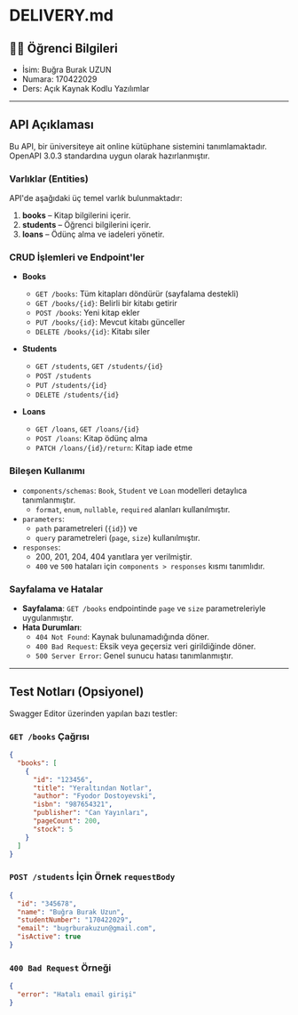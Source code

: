 # DELIVERY.md

## 👨‍🎓 Öğrenci Bilgileri

- İsim: Buğra Burak UZUN
- Numara: 170422029
- Ders: Açık Kaynak Kodlu Yazılımlar

---

## API Açıklaması

Bu API, bir üniversiteye ait online kütüphane sistemini tanımlamaktadır. OpenAPI 3.0.3 standardına uygun olarak hazırlanmıştır.

### Varlıklar (Entities)

API'de aşağıdaki üç temel varlık bulunmaktadır:

1. **books** – Kitap bilgilerini içerir.
2. **students** – Öğrenci bilgilerini içerir.
3. **loans** – Ödünç alma ve iadeleri yönetir.

### CRUD İşlemleri ve Endpoint'ler

- **Books**
  - `GET /books`: Tüm kitapları döndürür (sayfalama destekli)
  - `GET /books/{id}`: Belirli bir kitabı getirir
  - `POST /books`: Yeni kitap ekler
  - `PUT /books/{id}`: Mevcut kitabı günceller
  - `DELETE /books/{id}`: Kitabı siler

- **Students**
  - `GET /students`, `GET /students/{id}`
  - `POST /students`
  - `PUT /students/{id}`
  - `DELETE /students/{id}`

- **Loans**
  - `GET /loans`, `GET /loans/{id}`
  - `POST /loans`: Kitap ödünç alma
  - `PATCH /loans/{id}/return`: Kitap iade etme

### Bileşen Kullanımı

- `components/schemas`: `Book`, `Student` ve `Loan` modelleri detaylıca tanımlanmıştır.
  - `format`, `enum`, `nullable`, `required` alanları kullanılmıştır.
- `parameters`: 
  - `path` parametreleri (`{id}`) ve
  - `query` parametreleri (`page`, `size`) kullanılmıştır.
- `responses`: 
  - 200, 201, 204, 404 yanıtlara yer verilmiştir.
  - `400` ve `500` hataları için `components > responses` kısmı tanımlıdır.

### Sayfalama ve Hatalar

- **Sayfalama**: `GET /books` endpointinde `page` ve `size` parametreleriyle uygulanmıştır.
- **Hata Durumları**: 
  - `404 Not Found`: Kaynak bulunamadığında döner.
  - `400 Bad Request`: Eksik veya geçersiz veri girildiğinde döner.
  - `500 Server Error`: Genel sunucu hatası tanımlanmıştır.

---

## Test Notları (Opsiyonel)

Swagger Editor üzerinden yapılan bazı testler:

### `GET /books` Çağrısı
```json
{
  "books": [
    {
      "id": "123456",
      "title": "Yeraltından Notlar",
      "author": "Fyodor Dostoyevski",
      "isbn": "987654321",
      "publisher": "Can Yayınları",
      "pageCount": 200,
      "stock": 5
    }
  ]
}
```

### `POST /students` İçin Örnek `requestBody`
```json
{
  "id": "345678",
  "name": "Buğra Burak Uzun",
  "studentNumber": "170422029",
  "email": "bugrburakuzun@gmail.com",
  "isActive": true
}
```

### `400 Bad Request` Örneği
```json
{
  "error": "Hatalı email girişi"
}
```

